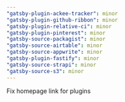 ```yaml
---
"gatsby-plugin-ackee-tracker": minor
"gatsby-plugin-github-ribbon": minor
"gatsby-plugin-relative-ci": minor
"gatsby-plugin-pinterest": minor
"gatsby-source-packagist": minor
"gatsby-source-airtable": minor
"gatsby-source-appwrite": minor
"gatsby-plugin-fastify": minor
"gatsby-source-strapi": minor
"gatsby-source-s3": minor
---
```


Fix homepage link for plugins
